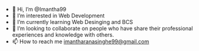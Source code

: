 - 👋 Hi, I’m @Imantha99
- 👀 I’m interested in Web Development
- 🌱 I’m currently learning Web Desinging and BCS 
- 💞️ I’m looking to collaborate on people who have share their professional experiences and knowledge with others.
- 📫 How to reach me imantharanasinghe99@gmail.com 

<!---
Imantha99/Imantha99 is a ✨ special ✨ repository because its `README.md` (this file) appears on your GitHub profile.
You can click the Preview link to take a look at your changes.
--->
